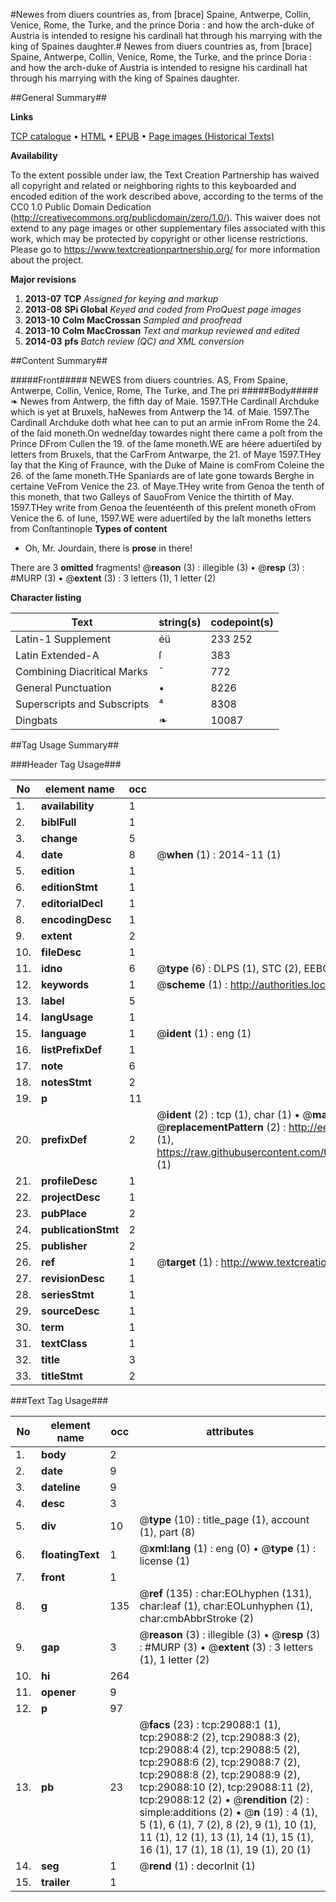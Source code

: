 #Newes from diuers countries as, from [brace] Spaine, Antwerpe, Collin, Venice, Rome, the Turke, and the prince Doria : and how the arch-duke of Austria is intended to resigne his cardinall hat through his marrying with the king of Spaines daughter.#
Newes from diuers countries as, from [brace] Spaine, Antwerpe, Collin, Venice, Rome, the Turke, and the prince Doria : and how the arch-duke of Austria is intended to resigne his cardinall hat through his marrying with the king of Spaines daughter.

##General Summary##

**Links**

[TCP catalogue](http://www.ota.ox.ac.uk/tcp/)  • 
[HTML](http://tei.it.ox.ac.uk/tcp/Texts-HTML/free/A08/A08137.html)  • 
[EPUB](http://tei.it.ox.ac.uk/tcp/Texts-EPUB/free/A08/A08137.epub) • 
[Page images (Historical Texts)](https://historicaltexts.jisc.ac.uk/eebo-34382802e)

**Availability**

To the extent possible under law, the Text Creation Partnership has waived all copyright and related or neighboring rights to this keyboarded and encoded edition of the work described above, according to the terms of the CC0 1.0 Public Domain Dedication (http://creativecommons.org/publicdomain/zero/1.0/). This waiver does not extend to any page images or other supplementary files associated with this work, which may be protected by copyright or other license restrictions. Please go to https://www.textcreationpartnership.org/ for more information about the project.

**Major revisions**

1. __2013-07__ __TCP__ *Assigned for keying and markup*
1. __2013-08__ __SPi Global__ *Keyed and coded from ProQuest page images*
1. __2013-10__ __Colm MacCrossan__ *Sampled and proofread*
1. __2013-10__ __Colm MacCrossan__ *Text and markup reviewed and edited*
1. __2014-03__ __pfs__ *Batch review (QC) and XML conversion*

##Content Summary##

#####Front#####
NEWES from diuers countries. AS, From Spaine, Antwerpe, Collin, Venice, Rome, The Turke, and The pri
#####Body#####
❧ Newes from Antwerp, the fifth day of Maie. 1597.THe Cardinall Archduke which is yet at Bruxels, haNewes from Antwerp the 14. of Maie. 1597.The Cardinall Archduke doth what hee can to put an armie inFrom Rome the 24. of the ſaid moneth.On wedneſday towardes night there came a poſt from the Prince DFrom Cullen the 19. of the ſame moneth.WE are héere aduertiſed by letters from Bruxels, that the CarFrom Antwarpe, the 21. of Maye 1597.THey ſay that the King of Fraunce, with the Duke of Maine is comFrom Coleine the 26. of the ſame moneth.THe Spaniards are of late gone towards Berghe in certaine VeFrom Venice the 23. of Maye.THey write from Genoa the tenth of this moneth, that two Galleys of SauoFrom Venice the thirtith of May. 1597.THey write from Genoa the ſeuentéenth of this preſent moneth oFrom Venice the 6. of Iune, 1597.WE were aduertiſed by the laſt moneths letters from Conſtantinople 
**Types of content**

  * Oh, Mr. Jourdain, there is **prose** in there!

There are 3 **omitted** fragments! 
 @__reason__ (3) : illegible (3)  •  @__resp__ (3) : #MURP (3)  •  @__extent__ (3) : 3 letters (1), 1 letter (2)

**Character listing**


|Text|string(s)|codepoint(s)|
|---|---|---|
|Latin-1 Supplement|éü|233 252|
|Latin Extended-A|ſ|383|
|Combining             Diacritical Marks|̄|772|
|General Punctuation|•|8226|
|Superscripts             and Subscripts|⁴|8308|
|Dingbats|❧|10087|

##Tag Usage Summary##

###Header Tag Usage###

|No|element name|occ|attributes|
|---|---|---|---|
|1.|__availability__|1||
|2.|__biblFull__|1||
|3.|__change__|5||
|4.|__date__|8| @__when__ (1) : 2014-11 (1)|
|5.|__edition__|1||
|6.|__editionStmt__|1||
|7.|__editorialDecl__|1||
|8.|__encodingDesc__|1||
|9.|__extent__|2||
|10.|__fileDesc__|1||
|11.|__idno__|6| @__type__ (6) : DLPS (1), STC (2), EEBO-CITATION (1), OCLC (1), VID (1)|
|12.|__keywords__|1| @__scheme__ (1) : http://authorities.loc.gov/ (1)|
|13.|__label__|5||
|14.|__langUsage__|1||
|15.|__language__|1| @__ident__ (1) : eng (1)|
|16.|__listPrefixDef__|1||
|17.|__note__|6||
|18.|__notesStmt__|2||
|19.|__p__|11||
|20.|__prefixDef__|2| @__ident__ (2) : tcp (1), char (1)  •  @__matchPattern__ (2) : ([0-9\-]+):([0-9IVX]+) (1), (.+) (1)  •  @__replacementPattern__ (2) : http://eebo.chadwyck.com/downloadtiff?vid=$1&page=$2 (1), https://raw.githubusercontent.com/textcreationpartnership/Texts/master/tcpchars.xml#$1 (1)|
|21.|__profileDesc__|1||
|22.|__projectDesc__|1||
|23.|__pubPlace__|2||
|24.|__publicationStmt__|2||
|25.|__publisher__|2||
|26.|__ref__|1| @__target__ (1) : http://www.textcreationpartnership.org/docs/. (1)|
|27.|__revisionDesc__|1||
|28.|__seriesStmt__|1||
|29.|__sourceDesc__|1||
|30.|__term__|1||
|31.|__textClass__|1||
|32.|__title__|3||
|33.|__titleStmt__|2||


###Text Tag Usage###

|No|element name|occ|attributes|
|---|---|---|---|
|1.|__body__|2||
|2.|__date__|9||
|3.|__dateline__|9||
|4.|__desc__|3||
|5.|__div__|10| @__type__ (10) : title_page (1), account (1), part (8)|
|6.|__floatingText__|1| @__xml:lang__ (1) : eng (0)  •  @__type__ (1) : license (1)|
|7.|__front__|1||
|8.|__g__|135| @__ref__ (135) : char:EOLhyphen (131), char:leaf (1), char:EOLunhyphen (1), char:cmbAbbrStroke (2)|
|9.|__gap__|3| @__reason__ (3) : illegible (3)  •  @__resp__ (3) : #MURP (3)  •  @__extent__ (3) : 3 letters (1), 1 letter (2)|
|10.|__hi__|264||
|11.|__opener__|9||
|12.|__p__|97||
|13.|__pb__|23| @__facs__ (23) : tcp:29088:1 (1), tcp:29088:2 (2), tcp:29088:3 (2), tcp:29088:4 (2), tcp:29088:5 (2), tcp:29088:6 (2), tcp:29088:7 (2), tcp:29088:8 (2), tcp:29088:9 (2), tcp:29088:10 (2), tcp:29088:11 (2), tcp:29088:12 (2)  •  @__rendition__ (2) : simple:additions (2)  •  @__n__ (19) : 4 (1), 5 (1), 6 (1), 7 (2), 8 (2), 9 (1), 10 (1), 11 (1), 12 (1), 13 (1), 14 (1), 15 (1), 16 (1), 17 (1), 18 (1), 19 (1), 20 (1)|
|14.|__seg__|1| @__rend__ (1) : decorInit (1)|
|15.|__trailer__|1||
